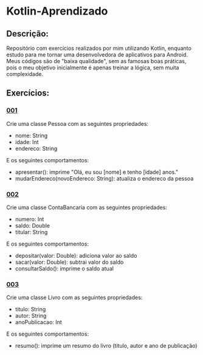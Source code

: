 # Kotlin-Aprendizado
## Descrição:
Repositório com exercícios realizados por mim utilizando Kotlin, enquanto estudo para me tornar uma desenvolvedora de aplicativos para Android. Meus códigos são de "baixa qualidade", sem as famosas boas práticas, pois o meu objetivo inicialmente é apenas treinar a lógica, sem muita complexidade.

## Exercícios:

### [001](exercícios/001.kt)
Crie uma classe Pessoa com as seguintes propriedades:

- nome: String
- idade: Int
- endereco: String

E os seguintes comportamentos:

- apresentar(): imprime "Olá, eu sou [nome] e tenho [idade] anos."
- mudarEndereco(novoEndereco: String): atualiza o endereco da pessoa


### [002](exercícios/002.kt)
Crie uma classe ContaBancaria com as seguintes propriedades:

- numero: Int
- saldo: Double
- titular: String

E os seguintes comportamentos:

- depositar(valor: Double): adiciona valor ao saldo
- sacar(valor: Double): subtrai valor do saldo
- consultarSaldo(): imprime o saldo atual


### [003](exercícios/003.kt)
Crie uma classe Livro com as seguintes propriedades:

- titulo: String
- autor: String
- anoPublicacao: Int

E os seguintes comportamentos:

- resumo(): imprime um resumo do livro (titulo, autor e ano de publicação)